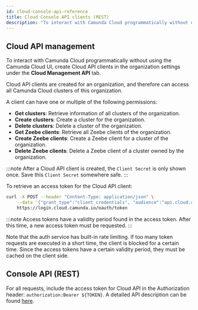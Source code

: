 ```yaml
---
id: cloud-console-api-reference
title: Cloud Console API clients (REST)
description: "To interact with Camunda Cloud programmatically without using the Camunda Cloud UI, create Cloud API clients."
---
```


## Cloud API management

To interact with Camunda Cloud programmatically without using the Camunda Cloud UI, create Cloud API clients in the organization settings under the **Cloud Management API** tab.

Cloud API clients are created for an organization, and therefore can access all Camunda Cloud clusters of this organization.

A client can have one or multiple of the following permissions:

- **Get clusters**: Retrieve information of all clusters of the organization.
- **Create clusters**: Create a cluster for the organization.
- **Delete clusters**: Delete a cluster of the organization.
- **Get Zeebe clients**: Retrieve all Zeebe clients of the organization.
- **Create Zeebe clients**: Create a Zeebe client for a cluster of the organization.
- **Delete Zeebe clients**: Delete a Zeebe client of a cluster owned by the organization.

:::note
After a Cloud API client is created, the `Client Secret` is only shown once. Save this `Client Secret` somewhere safe.
:::

To retrieve an access token for the Cloud API client:

```bash
curl -X POST --header "Content-Type: application/json" \
    --data '{"grant_type":"client_credentials", "audience":"api.cloud.camunda.io", "client_id":"XXX", "client_secret":"YYY"}' \
    https://login.cloud.camunda.io/oauth/token
```

:::note
Access tokens have a validity period found in the access token. After this time, a new access token must be requested.
:::

Note that the auth service has built-in rate limiting. If too many token requests are executed in a short time, the client is blocked for a certain time. Since the access tokens have a certain validity period, they must be cached on the client side.

## Console API (REST)

For all requests, include the access token for Cloud API in the Authorization header: `authorization:Bearer ${TOKEN}`. A detailed API description can be found [here](https://console.cloud.camunda.io/customer-api/openapi/docs/#/).
